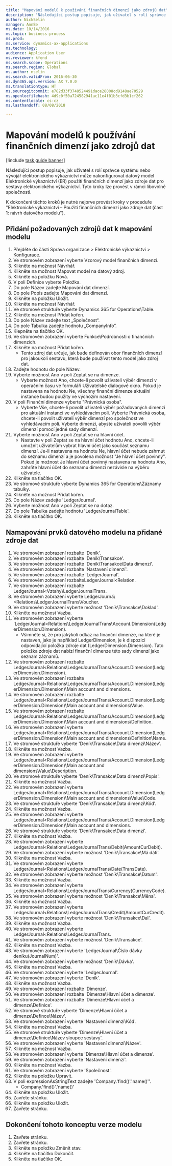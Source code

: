 ```yaml
--- 
title: "Mapování modelů k používání finančních dimenzí jako zdrojů dat"
description: "Následující postup popisuje, jak uživatel s rolí správce systému nebo vývojář elektronického výkaznictví může nakonfigurovat datový model Elektronické výkaznictví (ER) použití finančních dimenzí jako zdroje dat pro sestavy elektronického výkaznictví."
author: NickSelin
manager: AnnBe
ms.date: 10/14/2016
ms.topic: business-process
ms.prod: 
ms.service: dynamics-ax-applications
ms.technology: 
audience: Application User
ms.reviewer: kfend
ms.search.scope: Operations
ms.search.region: Global
ms.author: nselin
ms.search.validFrom: 2016-06-30
ms.dyn365.ops.version: AX 7.0.0
ms.translationtype: HT
ms.sourcegitcommit: e782d33f3748524491dace28008cd9148ae70529
ms.openlocfilehash: 4d9c0f50a724582941ac11e4f01b3cfd3b1cf262
ms.contentlocale: cs-cz
ms.lasthandoff: 08/08/2018

---
```

# <a name="map-models-to-use-financial-dimensions-as-data-sources"></a>Mapování modelů k používání finančních dimenzí jako zdrojů dat 

[!include [task guide banner](../../includes/task-guide-banner.md)]

Následující postup popisuje, jak uživatel s rolí správce systému nebo vývojář elektronického výkaznictví může nakonfigurovat datový model Elektronické výkaznictví (ER) použití finančních dimenzí jako zdroje dat pro sestavy elektronického výkaznictví. Tyto kroky lze provést v rámci libovolné společnosti.

K dokončení těchto kroků je nutné nejprve provést kroky v proceduře "Elektronické výkaznictví – Použití finančních dimenzí jako zdroje dat (část 1: návrh datového modelu").


## <a name="add-required-data-sources-to-model-mapping"></a>Přidání požadovaných zdrojů dat k mapování modelu
1. Přejděte do části Správa organizace > Elektronické výkaznictví > Konfigurace.
2. Ve stromovém zobrazení vyberte Vzorový model finančních dimenzí.
3. Klikněte na možnost Návrhář.
4. Klikněte na možnost Mapovat model na datový zdroj.
5. Klikněte na položku Nová.
6. V poli Definice vyberte Položka.
7. Do pole Název zadejte Mapování dat dimenzí.
8. Do pole Popis zadejte Mapování dat dimenzí.
9. Klikněte na položku Uložit.
10. Klikněte na možnost Návrhář.
11. Ve stromové struktuře vyberte Dynamics 365 for Operations\Table.
12. Klikněte na možnost Přidat kořen.
13. Do pole Název zadejte text „Společnost“.
14. Do pole Tabulka zadejte hodnotu „CompanyInfo“.
15. Klepněte na tlačítko OK.
16. Ve stromovém zobrazení vyberte Funkce\Podrobnosti o finančních dimenzích.
17. Klikněte na možnost Přidat kořen.
    * Tento zdroj dat určuje, jak bude definován obor finančních dimenzí pro jakoukoli sestavu, která bude používat tento model jako zdroj dat.  
18. Zadejte hodnotu do pole Název.
19. Vyberte možnost Ano v poli Zeptat se na dimenze.
    * Vyberte možnost Ano, chcete-li povolit uživateli výběr dimenzí v operačním času ve formuláři Uživatelské dialogové okno. Pokud je nastavena na hodnotu Ne, všechny finanční dimenze aktuální instance budou použity ve výchozím nastavení.  
20. V poli Finanční dimenze vyberte "Právnická osoba".
    * Vyberte Vše, chcete-li povolit uživateli výběr požadovaných dimenzí pro aktuální instanci ve vyhledávacím poli.  Vyberte Právnická osoba, chcete-li povolit uživateli výběr dimenzí pro společnost ve vyhledávacím poli.  Vyberte dimenzi, abyste uživateli povolili výběr dimenzí pomocí jedné sady dimenzí.  
21. Vyberte možnost Ano v poli Zeptat se na hlavní účet.
    * Nastavte v poli Zeptat se na hlavní účet hodnotu Ano, chcete-li umožnit uživatelům vybrat hlavní účet jako součást seznamu dimenzí.   Je-li nastavena na hodnotu Ne, hlavní účet nebude zahrnut do seznamu dimenzí a je povolena možnost "Je hlavní účet povinný". Pokud je možnost Je hlavní účet povinný nastavena na hodnotu Ano, zahrňte hlavní účet do seznamu dimenzí nezávisle na výběru uživatele.  
22. Klikněte na tlačítko OK.
23. Ve stromové struktuře vyberte Dynamics 365 for Operations\Záznamy tabulky.
24. Klikněte na možnost Přidat kořen.
25. Do pole Název zadejte 'LedgerJournal'.
26. Vyberte možnost Ano v poli Zeptat se na dotaz.
27. Do pole Tabulka zadejte hodnotu 'LedgerJournalTable'.
28. Klikněte na tlačítko OK.

## <a name="map-data-model-elements-to-added-data-sources"></a>Namapování prvků datového modelu na přidané zdroje dat
1. Ve stromovém zobrazení rozbalte 'Deník'.
2. Ve stromovém zobrazení rozbalte 'Deník\Transakce'.
3. Ve stromovém zobrazení rozbalte 'Deník\Transakce\Data dimenzí'.
4. Ve stromovém zobrazení rozbalte 'Nastavení dimenzí'.
5. Ve stromovém zobrazení rozbalte 'LedgerJournal'.
6. Ve stromovém zobrazení rozbalteLedgerJournal\<Relation.
7. Ve stromovém zobrazení rozbalte LedgerJournal\<Vztahy\LedgerJournalTrans.
8. Ve stromovém zobrazení vyberte LedgerJourna\\<Relations\LedgerJournalTrans\Voucher.
9. Ve stromovém zobrazení vyberte možnost 'Deník\Transakce\Doklad'.
10. Klikněte na možnost Vazba.
11. Ve stromovém zobrazení vyberte 'LedgerJournal\<Relations\LedgerJournalTrans\Account.Dimension(LedgerDimension.Dimension).
    * Všimněte si, že pro jakýkoli odkaz na finanční dimenze, na které je nastaven, jako je například LedgerDimension, je k dispozici odpovídající položka zdroje dat (LedgerDimension.Dimension). Tato položka zdroje dat nabízí finanční dimenze této sady dimenzí jako seznam záznamů.  
12. Ve stromovém zobrazení rozbalte LedgerJournal\<Relations\LedgerJournalTrans\Account.Dimension(LedgerDimension.Dimension).
13. Ve stromovém zobrazení rozbalte LedgerJournal\<Relations\LedgerJournalTrans\Account.Dimension(LedgerDimension.Dimension)\Main account and dimensions.
14. Ve stromovém zobrazení rozbalte LedgerJournal\<Relations\LedgerJournalTrans\Account.Dimension(LedgerDimension.Dimension)\Main account and dimensions\Value.
15. Ve stromovém zobrazení rozbalte LedgerJournal\<Relations\LedgerJournalTrans\Account.Dimension(LedgerDimension.Dimension)\Main account and dimensions\Definition.
16. Ve stromovém zobrazení vyberte LedgerJournal\<Relations\LedgerJournalTrans\Account.Dimension(LedgerDimension.Dimension)\Main account and dimensions\Definition\Name.
17. Ve stromové struktuře vyberte 'Deník\Transakce\Data dimenzí\Název'.
18. Klikněte na možnost Vazba.
19. Ve stromovém zobrazení vyberte LedgerJournal\<Relations\LedgerJournalTrans\Account.Dimension(LedgerDimension.Dimension)\Main account and dimensions\Value\Description.
20. Ve stromové struktuře vyberte 'Deník\Transakce\Data dimenzí\Popis'.
21. Klikněte na možnost Vazba.
22. Ve stromovém zobrazení vyberte LedgerJournal\<Relations\LedgerJournalTrans\Account.Dimension(LedgerDimension.Dimension)\Main account and dimensions\Value\Code.
23. Ve stromové struktuře vyberte 'Deník\Transakce\Data dimenzí\Kód'.
24. Klikněte na možnost Vazba.
25. Ve stromovém zobrazení vyberte LedgerJournal\<Relations\LedgerJournalTrans\Account.Dimension(LedgerDimension.Dimension)\Main account and dimensions.
26. Ve stromové struktuře vyberte 'Deník\Transakce\Data dimenzí'.
27. Klikněte na možnost Vazba.
28. Ve stromovém zobrazení vyberte LedgerJournal\<Relations\LedgerJournalTrans\Debit(AmountCurDebit).
29. Ve stromovém zobrazení vyberte možnost 'Deník\Transakce\Má dáti'.
30. Klikněte na možnost Vazba.
31. Ve stromovém zobrazení vyberte LedgerJournal\<Relations\LedgerJournalTrans\Date(TransDate).
32. Ve stromovém zobrazení vyberte možnost 'Deník\Transakce\Datum'.
33. Klikněte na možnost Vazba.
34. Ve stromovém zobrazení vyberte LedgerJournal\<Relations\LedgerJournalTrans\Currency(CurrencyCode).
35. Ve stromovém zobrazení vyberte možnost 'Deník\Transakce\Měna'.
36. Klikněte na možnost Vazba.
37. Ve stromovém zobrazení vyberte LedgerJournal\<Relations\LedgerJournalTrans\Credit(AmountCurCredit).
38. Ve stromovém zobrazení vyberte možnost 'Deník\Transakce\Dal'.
39. Klikněte na možnost Vazba.
40. Ve stromovém zobrazení vyberte LedgerJournal\<Relations\LedgerJournalTrans.
41. Ve stromovém zobrazení vyberte možnost 'Deník\Transakce'.
42. Klikněte na možnost Vazba.
43. Ve stromovém zobrazení vyberte 'LedgerJournal\Číslo dávky deníku(JournalNum)'.
44. Ve stromovém zobrazení vyberte možnost 'Deník\Dávka'.
45. Klikněte na možnost Vazba.
46. Ve stromovém zobrazení vyberte 'LedgerJournal'.
47. Ve stromovém zobrazení vyberte 'Deník'.
48. Klikněte na možnost Vazba.
49. Ve stromovém zobrazení rozbalte 'Dimenze'.
50. Ve stromovém zobrazení rozbalte 'Dimenze\Hlavní účet a dimenze'.
51. Ve stromovém zobrazení rozbalte 'Dimenze\Hlavní účet a dimenze\Definice'.
52. Ve stromové struktuře vyberte 'Dimenze\Hlavní účet a dimenze\Defince\Název'.
53. Ve stromovém zobrazení vyberte 'Nastavení dimenzí\Kód'.
54. Klikněte na možnost Vazba.
55. Ve stromové struktuře vyberte 'Dimenze\Hlavní účet a dimenze\Definice\Název sloupce sestavy'.
56. Ve stromovém zobrazení vyberte 'Nastavení dimenzí\Název'.
57. Klikněte na možnost Vazba.
58. Ve stromovém zobrazení vyberte 'Dimenze\Hlavní účet a dimenze'.
59. Ve stromovém zobrazení vyberte 'Nastavení dimenzí'.
60. Klikněte na možnost Vazba.
61. Ve stromovém zobrazení vyberte 'Společnost'.
62. Klikněte na položku Upravit.
63. V poli expressionAsStringText zadejte 'Company.'find()'.'name()''.
    * Company.'find()'.'name()'  
64. Klikněte na položku Uložit.
65. Zavřete stránku.
66. Klikněte na položku Uložit.
67. Zavřete stránku.

## <a name="complete-this-draft-models-version"></a>Dokončení tohoto konceptu verze modelu
1. Zavřete stránku.
2. Zavřete stránku.
3. Klikněte na položku Změnit stav.
4. Klikněte na tlačítko Dokončit.
5. Klikněte na tlačítko OK.


